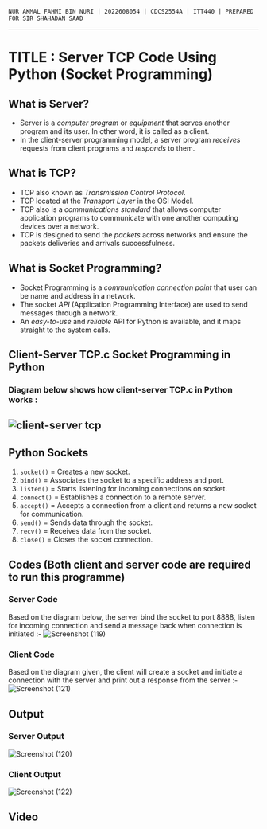 `NUR AKMAL FAHMI BIN NURI | 2022608054 | CDCS2554A | ITT440 | PREPARED FOR SIR SHAHADAN SAAD`
___
# TITLE : Server TCP Code Using Python (Socket Programming)
## What is Server?
* Server is a *computer program* or *equipment* that serves another program and its user. In other word, it is called as a client.
* In the client-server programming model, a server program *receives* requests from client programs and *responds* to them.

## What is TCP?
* TCP also known as *Transmission Control Protocol*.
* TCP located at the *Transport Layer* in the OSI Model.
* TCP also is a *communications standard* that allows computer application programs to communicate with one another computing devices over a network.
* TCP is designed to send the *packets* across networks and ensure the packets deliveries and arrivals successfulness.

## What is Socket Programming?
* Socket Programming is a *communication connection point* that user can be name and address in a network.
* The socket *API* (Application Programming Interface) are used to send messages through a network.
* An *easy-to-use* and *reliable* API for Python is available, and it maps straight to the system calls.

## Client-Server TCP.c Socket Programming in Python
### Diagram below shows how client-server TCP.c in Python works :
## ![client-server tcp](https://github.com/addff/2403-ITT440/assets/166005313/15cb3331-8bf6-4aa6-91e3-54908721e603)

## Python Sockets
1. `socket()` = Creates a new socket.
2. `bind()` = Associates the socket to a specific address and port.
3. `listen()` = Starts listening for incoming connections on socket.
4. `connect()` = Establishes a connection to a remote server.
5. `accept()` = Accepts a connection from a client and returns a new socket for communication.
6. `send()` = Sends data through the socket.
7. `recv()` = Receives data from the socket.
8. `close()` = Closes the socket connection.

## Codes (Both client and server code are required to run this programme)
### Server Code
Based on the diagram below, the server bind the socket to port 8888, listen for incoming connection and send a message back when connection is initiated :-
![Screenshot (119)](https://github.com/addff/2403-ITT440/assets/166005313/4d86fe45-6ab0-4cfc-b86e-7e85cf9d86e7)

### Client Code
Based on the diagram given, the client will create a socket and initiate a connection with the server and print out a response from the server :-
![Screenshot (121)](https://github.com/addff/2403-ITT440/assets/166005313/4ae6ef88-4f01-4743-8529-4bee55b7fefc)

## Output
### Server Output
![Screenshot (120)](https://github.com/addff/2403-ITT440/assets/166005313/520479ea-376e-4b2e-aee3-ff7b47a52871)

### Client Output
![Screenshot (122)](https://github.com/addff/2403-ITT440/assets/166005313/06e39ce7-b0dd-4df7-97ee-49b8ce649a17)

## Video
